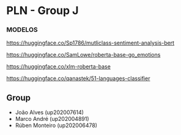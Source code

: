 # PLN - Group J

### MODELOS

https://huggingface.co/Sp1786/mutliclass-sentiment-analysis-bert

https://huggingface.co/SamLowe/roberta-base-go_emotions

https://huggingface.co/xlm-roberta-base

https://huggingface.co/qanastek/51-languages-classifier

## Group

- João Alves (up202007614)
- Marco André (up202004891)
- Rúben Monteiro (up202006478)
